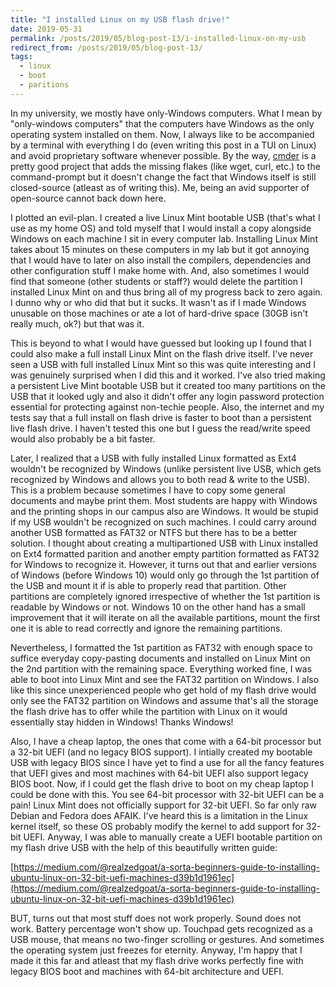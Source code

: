 ```yaml
---
title: "I installed Linux on my USB flash drive!"
date: 2019-05-31
permalink: /posts/2019/05/blog-post-13/i-installed-linux-on-my-usb
redirect_from: /posts/2019/05/blog-post-13/
tags:
  - linux
  - boot
  - paritions
---
```


In my university, we mostly have only-Windows computers. What I mean by "only-windows computers" that the computers
have Windows as the only operating system installed on them. Now, I always like to be accompanied by a terminal
with everything I do (even writing this post in a TUI on Linux) and avoid proprietary software whenever possible.
By the way, [cmder](https://github.com/cmderdev/cmder) is a pretty good project that adds the missing flakes (like
wget, curl, etc.) to the command-prompt but it doesn't change the fact that Windows itself is still closed-source
(atleast as of writing this). Me, being an avid supporter of open-source cannot back down here.

I plotted an evil-plan. I created a live Linux Mint bootable USB (that's what I use as my home OS) and told myself
that I would install a copy alongside Windows on each machine I sit in every computer lab. Installing Linux Mint
takes about 15 minutes on these computers in my lab but it got annoying that I would have to later on also
install the compilers, dependencies and other configuration stuff I make home with. And, also sometimes I would
find that someone (other students or staff?) would delete the partition I installed Linux Mint on and thus bring all of
my progress back to zero again. I dunno why or who did that but it sucks. It wasn't as if I made Windows unusable on
those machines or ate a lot of hard-drive space (30GB isn't really much, ok?) but that was it.

This is beyond to what I would have guessed but looking up I found that I could also make a full install Linux Mint
on the flash drive itself. I've never seen a USB with full installed Linux Mint so this was quite interesting and
I was genuinely surprised when I did this and it worked. I've also tried making a persistent Live Mint bootable
USB but it created too many partitions on the USB that it looked ugly and also it didn't offer any login password
protection essential for protecting against non-techie people. Also, the internet and my tests say that
a full install on flash drive is faster to boot than a persistent live flash drive. I haven't tested this one
but I guess the read/write speed would also probably be a bit faster.

Later, I realized that a USB with fully installed Linux formatted as Ext4 wouldn't be recognized by Windows
(unlike persistent live USB, which gets recognized by Windows and allows you to both read & write to the USB). This is a
problem because sometimes I have to copy some general documents and maybe print them. Most students are happy
with Windows and the printing shops in our campus also are Windows. It would be stupid if my USB wouldn't be
recognized on such machines. I could carry around another USB formatted as FAT32 or NTFS but there has to be a
better solution. I thought about creating a multipartioned USB with Linux installed on Ext4 formatted parition
and another empty partition formatted as FAT32 for Windows to recognize it. However, it turns out that and earlier
versions of Windows (before Windows 10) would only go through the 1st partition of the USB and mount it if is able
to properly read that partition. Other partitions are completely ignored irrespective of whether the 1st partition
is readable by Windows or not. Windows 10 on the other hand has a small improvement that it will iterate on all
the available partitions, mount the first one it is able to read correctly and ignore the remaining partitions.

Nevertheless, I formatted the 1st partition as FAT32 with enough space to suffice everyday copy-pasting documents
and installed on Linux Mint on the 2nd partition with the remaining space. Everything worked fine, I was able to boot
into Linux Mint and see the FAT32 partition on Windows. I also like this since unexperienced people who get hold
of my flash drive would only see the FAT32 partition on Windows and assume that's all the storage the flash drive
has to offer while the partition with Linux on it would essentially stay hidden in Windows! Thanks Windows!

Also, I have a cheap laptop, the ones that come with a 64-bit processor but a 32-bit UEFI (and no legacy BIOS support).
I intially created my bootable USB with legacy BIOS since I have yet to find a use for all the fancy features that
UEFI gives and most machines with 64-bit UEFI also support legacy BIOS boot. Now, if I could get the flash drive to
boot on my cheap laptop I could be done with this. You see 64-bit processor with 32-bit UEFI can be a pain! Linux
Mint does not officially support for 32-bit UEFI. So far only raw Debian and Fedora does AFAIK. I've heard this is a
limitation in the Linux kernel itself, so these OS probably modify the kernel to add support for 32-bit UEFI. Anyway,
I was able to manually create a UEFI bootable partition on my flash drive USB with the help of this beautifully written guide:

[https://medium.com/@realzedgoat/a-sorta-beginners-guide-to-installing-ubuntu-linux-on-32-bit-uefi-machines-d39b1d1961ec](https://medium.com/@realzedgoat/a-sorta-beginners-guide-to-installing-ubuntu-linux-on-32-bit-uefi-machines-d39b1d1961ec)

BUT, turns out that most stuff does not work properly. Sound does not work. Battery percentage won't show up.
Touchpad gets recognized as a USB mouse, that means no two-finger scrolling or gestures. And sometimes the operating
system just freezes for eternity. Anyway, I'm happy that I made it this far and atleast that my flash drive works perfectly
fine with legacy BIOS boot and machines with 64-bit architecture and UEFI.
